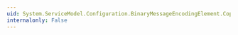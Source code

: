 ```yaml
---
uid: System.ServiceModel.Configuration.BinaryMessageEncodingElement.CopyFrom(System.ServiceModel.Configuration.ServiceModelExtensionElement)
internalonly: False
---
```

